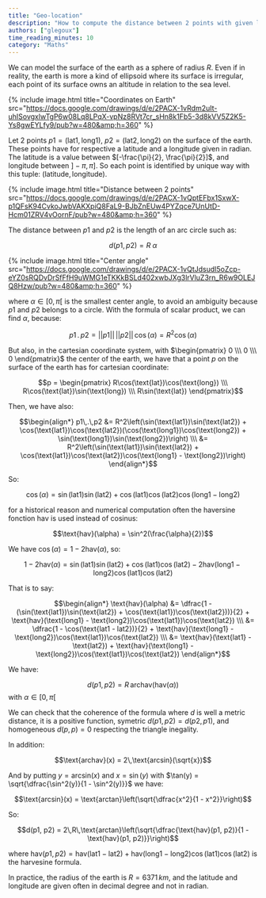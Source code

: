 ```yaml
---
title: "Geo-location"
description: "How to compute the distance between 2 points with given latitude and longitude?"
authors: ["glegoux"]
time_reading_minutes: 10
category: "Maths"
---
```


We can model the surface of the earth as a sphere of radius $R$.
Even if in reality, the earth is more a kind of ellipsoid where its surface is irregular, each 
point of its surface owns an altitude in relation to the sea level.

{% include image.html title="Coordinates on Earth" src="https://docs.google.com/drawings/d/e/2PACX-1vRdm2uIt-uhISovgxlwTgP6w08Lq8LPqX-vpNz8RVt7cr_sHn8k1Fb5-3d8kVV5Z2K5-Ys8gwEYLfy9/pub?w=480&amp;h=360" %}

Let 2 points $p1 = (\text{lat1}, \text{long1})$, $p2 = (\text{lat2}, \text{long2})$ on the surface of the earth. 
These points have for respective a latitude and a longitude given in radian.
The latitude is a value between $[-\frac{\pi}{2}, \frac{\pi}{2}]$, and longitude between $]-\pi, \pi]$. 
So each point is identified by unique way with this tuple: $(\text{latitude}, \text{longitude})$.

{% include image.html title="Distance between 2 points" src="https://docs.google.com/drawings/d/e/2PACX-1vQptEFbx1SxwX-p1QFsK94CvkoJwbVAKXpiQ8FaL9-BJbZnEUw4PYZqce7UnUtD-Hcm01ZRV4vOornF/pub?w=480&amp;h=360" %} 

The distance between $p1$ and $p2$ is the length of an arc circle such as:

$$d(p1, p2) = R\;\alpha$$ 

{% include image.html title="Center angle" src="https://docs.google.com/drawings/d/e/2PACX-1vQtJdsudI5oZcp-eYZ0sRQDvDrSfFfH9uWMG1eTKKkBSLd402xwbJXg3lrVluZ3rn_R6w9OLEJQ8Hzw/pub?w=480&amp;h=360" %} 

where $\alpha \in [0, \pi[$ is the smallest center angle, to avoid an ambiguity because $p1$ and $p2$ belongs to a circle. 
With the formula of scalar product, we can find $\alpha$, because:

$$p1\,.\,p2 = ||p1||\,||p2||\,\cos(\alpha) = R^2 \cos(\alpha)$$

But also, in the cartesian coordinate system, with $\begin{pmatrix} 0 \\\ 0 \\\ 0 \end{pmatrix}$ the center of the earth, we have that a point $p$ on the surface of 
the earth has for cartesian coordinate:

$$p = \begin{pmatrix} R\cos(\text{lat})\cos(\text{long}) \\\ R\cos(\text{lat})\sin(\text{long}) \\\ R\sin(\text{lat}) \end{pmatrix}$$

Then, we have also:

$$\begin{align*}
p1\,.\,p2 &= R^2\left(\sin(\text{lat1})\sin(\text{lat2}) + \cos(\text{lat1})\cos(\text{lat2})(\cos(\text{long1})\cos(\text{long2}) + \sin(\text{long1})\sin(\text{long2})\right) \\\
          &= R^2\left(\sin(\text{lat1})\sin(\text{lat2}) + \cos(\text{lat1})\cos(\text{lat2})\cos(\text{long1} - \text{long2})\right)
\end{align*}$$

So:

$$\cos(\alpha) = \sin(\text{lat1})\sin(\text{lat2}) + \cos(\text{lat1})\cos(\text{lat2})\cos(\text{long1} - \text{long2})$$

for a historical reason and numerical computation often the haversine fonction $\text{hav}$ is used instead of cosinus:

$$\text{hav}(\alpha) = \sin^2(\frac{\alpha}{2})$$

We have $\cos(\alpha) = 1 - 2\text{hav}(\alpha)$, so:

$$1 - 2\text{hav}(\alpha) = \sin(\text{lat1})\sin(\text{lat2}) + \cos(\text{lat1})\cos(\text{lat2}) - 2\text{hav}(\text{long1} - \text{long2})\cos(\text{lat1})\cos(\text{lat2})$$

That is to say:

$$\begin{align*}
\text{hav}(\alpha) &= \dfrac{1 - (\sin(\text{lat1})\sin(\text{lat2}) + \cos(\text{lat1})\cos(\text{lat2}))}{2} + \text{hav}(\text{long1} - \text{long2})\cos(\text{lat1})\cos(\text{lat2}) \\\
                   &= \dfrac{1 - \cos(\text{lat1 - lat2})}{2} + \text{hav}(\text{long1} - \text{long2})\cos(\text{lat1})\cos(\text{lat2}) \\\
                   &= \text{hav}(\text{lat1} - \text{lat2}) + \text{hav}(\text{long1} - \text{long2})\cos(\text{lat1})\cos(\text{lat2})
\end{align*}$$

We have:

$$d(p1, p2) = R\,\text{archav}(\text{hav}(\alpha))$$ with $\alpha \in [0, \pi[$

We can check that the coherence of the formula where $d$ is well a metric distance, it is a positive function, symetric $d(p1, p2) = d(p2, p1)$, and homogeneous $d(p, p) = 0$ 
respecting the triangle inegality. 

In addition:
 
$$\text{archav}(x) = 2\,\text{arcsin}(\sqrt{x})$$
  
And by putting $y = \text{arcsin}(x)$ and $x = \sin(y)$ with $\tan(y) = \sqrt{\dfrac{\sin^2(y)}{1 - \sin^2(y)}}$ we have:

$$\text{arcsin}(x) = \text{arctan}\left(\sqrt{\dfrac{x^2}{1 - x^2}}\right)$$

So:

$$d(p1, p2) = 2\,R\,\text{arctan}\left(\sqrt{\dfrac{\text{hav}(p1, p2)}{1 - \text{hav}(p1, p2)}}\right)$$

where $\text{hav}(p1, p2) = \text{hav}(\text{lat1} - \text{lat2}) + \text{hav}(\text{long1} - \text{long2})\cos(\text{lat1})\cos(\text{lat2})$
is the harvesine formula.

In practice, the radius of the earth is  $R = 6371\,km$, and the latitude and longitude are given often in decimal degree and not in radian.
